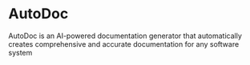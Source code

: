 # AutoDoc
AutoDoc is an AI-powered documentation generator that automatically creates comprehensive and accurate documentation for any software system
